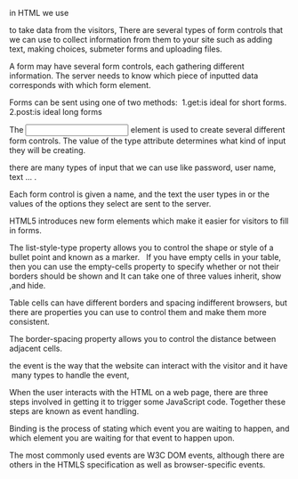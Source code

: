 in HTML we use <form> to take data from the visitors, There are several types of form controls that we can use to collect information from them to your site such as adding text, making choices, submeter forms and uploading files.

A form may have several form controls, each gathering different information. The server needs to know which piece of inputted data corresponds with which form element.

Forms can be sent using one of two methods: 
1.get:is ideal for short forms.
2.post:is ideal long forms 

The <input> element is used to create several different form controls. The value of the type attribute determines what kind of input they will be creating.

there are many types of input that we can use like password, user name, text ... . 

Each form control is given a name, and the text the user types in or the values of the options they select are sent to the server.

HTML5 introduces new form elements which make it easier for visitors to fill in forms.




The list-style-type property allows you to control the shape or style of a bullet point and known as a marker.
 
If you have empty cells in your table, then you can use the empty-cells property to specify whether or not their borders should be shown and It can take one of three values inherit, show ,and hide.

Table cells can have different borders and spacing indifferent browsers, but there are properties you can use to control them and make them more consistent.

The border-spacing property allows you to control the distance between adjacent cells.

the event is the way that the website can interact with the visitor and it have  many types to handle the event, 

When the user interacts with the HTML on a web page, there are three steps involved in getting it to trigger some JavaScript code. Together these steps are known as event handling.

Binding is the process of stating which event you are waiting to happen, and which element you are waiting for that event to happen upon. 

The most commonly used events are W3C DOM events, although there are others in the HTMLS specification as well as browser-specific events.